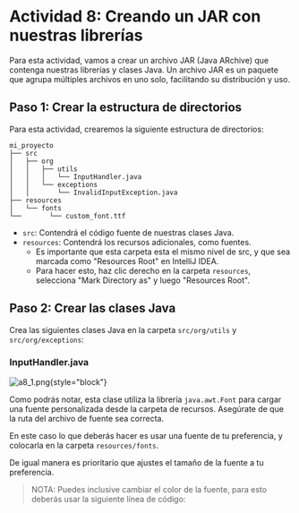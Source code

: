 # Actividad 8: Creando un JAR con nuestras librerías

Para esta actividad, vamos a crear un archivo JAR (Java ARchive) que contenga nuestras librerías y clases Java. Un
archivo JAR es un paquete que agrupa múltiples archivos en uno solo, facilitando su distribución y uso.

## Paso 1: Crear la estructura de directorios

Para esta actividad, crearemos la siguiente estructura de directorios:

```
mi_proyecto
├── src
│   ├── org
│   │   ├── utils
│   │   │   └── InputHandler.java
│   │   └── exceptions
│   │       └── InvalidInputException.java
├── resources
│   └── fonts
└──       └── custom_font.ttf
```

- `src`: Contendrá el código fuente de nuestras clases Java.
- `resources`: Contendrá los recursos adicionales, como fuentes.
    * Es importante que esta carpeta esta el mismo nivel de src, y que sea marcada como "Resources Root" en IntelliJ
      IDEA.
    * Para hacer esto, haz clic derecho en la carpeta `resources`, selecciona "Mark Directory as" y luego "Resources
      Root".

## Paso 2: Crear las clases Java

Crea las siguientes clases Java en la carpeta `src/org/utils` y `src/org/exceptions`:

### InputHandler.java

![a8_1.png](a8_1.png){style="block"}

Como podrás notar, esta clase utiliza la librería `java.awt.Font` para cargar una fuente personalizada desde la carpeta
de recursos. Asegúrate de que la ruta del archivo de fuente sea correcta.

En este caso lo que deberás hacer es usar una fuente de tu preferencia, y colocarla en la carpeta `resources/fonts`.

De igual manera es prioritario que ajustes el tamaño de la fuente a tu preferencia.

> NOTA: Puedes inclusive cambiar el color de la fuente, para esto deberás usar la siguiente línea de código:
> 